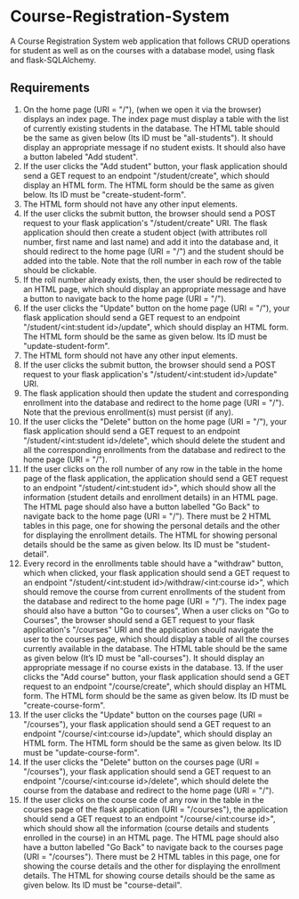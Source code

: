 # Course-Registration-System
A Course Registration System web application that follows CRUD operations for student as well as on the courses with a database model, using flask and flask-SQLAlchemy.

## Requirements
1. On the home page (URI = "/"), (when we open it via the browser) displays an index page. The index page must display a table with the list of currently existing students in the database. The HTML table should be the same as given below (Its ID must be "all-students"). It should display an appropriate message if no student exists. It should also have a button labeled "Add student".
2. If the user clicks the "Add student" button, your flask application should send a GET request to an endpoint "/student/create", which should display an HTML form. The
HTML form should be the same as given below. Its ID must be "create-student-form".
3. The HTML form should not have any other input elements.
4. If the user clicks the submit button, the browser should send a POST request to your flask application's "/student/create" URI. The flask application should then create a student object (with attributes roll number, first name and last name) and add it into the database and, it should redirect to the home page (URI = "/") and the student should be added into the table. Note that the roll number in each row of the table should be clickable.
5. If the roll number already exists, then, the user should be redirected to an HTML page, which should display an appropriate message and have a button to navigate back to the home page (URI = "/").
6. If the user clicks the "Update" button on the home page (URI = "/"), your flask application should send a GET request to an endpoint "/student/<int:student id>/update", which should display an HTML form. The HTML form should be the same as given below. Its ID must be "update-student-form".
7. The HTML form should not have any other input elements.
8. If the user clicks the submit button, the browser should send a POST request to your flask application's "/student/<int:student id>/update" URI.
9. The flask application should then update the student and corresponding enrollment into the database and redirect to the home page (URI = "/"). Note that the previous enrollment(s) must persist (if any).
10. If the user clicks the "Delete" button on the home page (URI = "/"), your flask application should send a GET request to an endpoint "/student/<int:student id>/delete", which should delete the student and all the corresponding enrollments from the database and redirect to the home page (URI = "/").
11. If the user clicks on the roll number of any row in the table in the home page of the flask application, the application should send a GET request to an endpoint "/student/<int:student id>", which should show all the information (student details and enrollment details) in an HTML page. The HTML page should also have a button labelled "Go Back" to navigate back to the home page (URI = "/"). There must be 2 HTML tables in this page, one for showing the personal details and the other for displaying the enrollment details. The HTML for showing personal details should be the same as given below. Its ID must be "student-detail".
12. Every record in the enrollments table should have a "withdraw" button, which when clicked, your flask application should send a GET request to an endpoint "/student/<int:student id>/withdraw/<int:course id>", which should remove the course from current enrollments of the student from the database and redirect
to the home page (URI = "/"). The index page should also have a button "Go to courses", When a user clicks on "Go to Courses", the browser should send a GET request to your flask application's "/courses" URI and the application should navigate the user to the courses page, which should display a table of all the courses currently available in the database. The HTML table should be the same as given below (It’s ID must be "all-courses"). It should display an appropriate message if no course exists in the database. 13. If the user clicks the "Add course" button, your flask application should send a GET request to an endpoint "/course/create", which should display an HTML form. The HTML form should be the same as given below. Its ID must be "create-course-form".
14. If the user clicks the "Update" button on the courses page (URI = "/courses"), your flask application should send a GET request to an endpoint "/course/<int:course id>/update", which should display an HTML form. The HTML form should be the same as given below. Its ID must be "update-course-form".
15. If the user clicks the "Delete" button on the courses page (URI = "/courses"), your flask application should send a GET request to an endpoint "/course/<int:course id>/delete", which should delete the course from the database and redirect to the home page (URI = "/").
16. If the user clicks on the course code of any row in the table in the courses page of the flask application (URI = "/courses"), the application should send a GET request to an endpoint "/course/<int:course id>", which should show all the information (course details and students enrolled in the course) in an HTML page. The HTML page should also have a button labelled "Go Back" to navigate back to the courses page (URI = "/courses"). There must be 2 HTML tables in this page, one for showing the course details and the other for displaying the enrollment details. The HTML for showing course details should be the same as given below. Its ID must be "course-detail".
